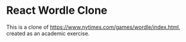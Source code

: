 # React Wordle Clone

This is a clone of https://www.nytimes.com/games/wordle/index.html, created as an academic exercise.
